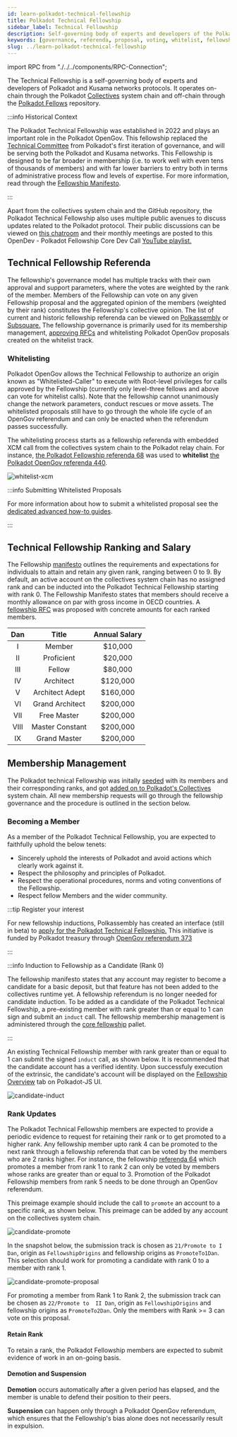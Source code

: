 ```yaml
---
id: learn-polkadot-technical-fellowship
title: Polkadot Technical Fellowship
sidebar_label: Technical Fellowship
description: Self-governing body of experts and developers of the Polkadot protocol.
keywords: [governance, referenda, proposal, voting, whitelist, fellowship, opengov, rank]
slug: ../learn-polkadot-technical-fellowship
---
```


import RPC from "./../../components/RPC-Connection";

The Technical Fellowship is a self-governing body of experts and developers of Polkadot and Kusama
networks protocols. It operates on-chain through the Polkadot
[Collectives](https://polkadot.js.org/apps/?rpc=wss%3A%2F%2Fpolkadot-collectives-rpc.polkadot.io#/fellowship/referenda)
system chain and off-chain through the [Polkadot Fellows](https://github.com/polkadot-fellows)
repository.

:::info Historical Context

The Polkadot Technical Fellowship was established in 2022 and plays an important role in the
Polkadot OpenGov. This fellowship replaced the
[Technical Committee](./learn-governance.md#technical-committee) from Polkadot's first iteration of
governance, and will be serving both the Polkadot and Kusama networks. This Fellowship is designed
to be far broader in membership (i.e. to work well with even tens of thousands of members) and with
far lower barriers to entry both in terms of administrative process flow and levels of expertise.
For more information, read through the
[Fellowship Manifesto](https://github.com/polkadot-fellows/manifesto/blob/0c3df46d76625980b8b48742cb86f4d8fa6dda8d/manifesto.pdf).

:::

Apart from the collectives system chain and the GitHub repository, the Polkadot Technical Fellowship
also uses multiple public avenues to discuss updates related to the Polkadot protocol. Their public
discussions can be viewed on [this chatroom](https://matrix.to/#/#fellowship-members:parity.io) and
their monthly meetings are posted to this OpenDev - Polkadot Fellowship Core Dev Call
[YouTube playlist.](https://www.youtube.com/watch?v=5P6Axm4JrmQ&list=PLtyd7v_I7PGlDJCCCLGLjJ0yv33JAEE_-)

## Technical Fellowship Referenda

The fellowship's governance model has multiple tracks with their own approval and support
parameters, where the votes are weighted by the rank of the member. Members of the Fellowship can
vote on any given Fellowship proposal and the aggregated opinion of the members (weighted by their
rank) constitutes the Fellowship's collective opinion. The list of current and historic fellowship
referenda can be viewed on [Polkassembly](https://collectives.polkassembly.io/) or
[Subsquare.](https://collectives.subsquare.io/) The fellowship governance is primarily used for its
membership management, [approving RFCs](https://github.com/polkadot-fellows/RFCs) and whitelisting
Polkadot OpenGov proposals created on the whitelist track.

### Whitelisting

Polkadot OpenGov allows the Technical Fellowship to authorize an origin known as
"Whitelisted-Caller" to execute with Root-level privileges for calls approved by the Fellowship
(currently only level-three fellows and above can vote for whitelist calls). Note that the
fellowship cannot unanimously change the network parameters, conduct rescues or move assets. The
whitelisted proposals still have to go through the whole life cycle of an OpenGov referendum and can
only be enacted when the referendum passes successfully.

The whitelisting process starts as a fellowship referenda with embedded XCM call from the
collectives system chain to the Polkadot relay chain. For instance,
[the Polkadot Fellowship referenda 68](https://collectives.polkassembly.io/referenda/68) was used to
**whitelist** [the Polkadot OpenGov referenda 440](https://polkadot.polkassembly.io/referenda/440).

![whitelist-xcm](../assets/fellowship-whitelist-xcm.png)

:::info Submitting Whitelisted Proposals

For more information about how to submit a whitelisted proposal see the
[dedicated advanced how-to guides](./learn-guides-polkadot-opengov.md#submitting-a-referendum-on-the-whitelisted-caller-track).

:::

## Technical Fellowship Ranking and Salary

The Fellowship [manifesto](https://github.com/polkadot-fellows/manifesto) outlines the requirements
and expectations for individuals to attain and retain any given rank, ranging between 0 to 9. By
default, an active account on the collectives system chain has no assigned rank and can be inducted
into the Polkadot Technical Fellowship starting with rank 0. The Fellowship Manifesto states that
members should receive a monthly allowance on par with gross income in OECD countries. A
[fellowship RFC](https://github.com/polkadot-fellows/RFCs/pull/50) was proposed with concrete
amounts for each ranked members.

| Dan  |      Title      | Annual Salary |
| :--: | :-------------: | :-----------: |
|  I   |     Member      |    $10,000    |
|  II  |   Proficient    |    $20,000    |
| III  |     Fellow      |    $80,000    |
|  IV  |    Architect    |   $120,000    |
|  V   | Architect Adept |   $160,000    |
|  VI  | Grand Architect |   $200,000    |
| VII  |   Free Master   |   $200,000    |
| VIII | Master Constant |   $200,000    |
|  IX  |  Grand Master   |   $200,000    |

## Membership Management

The Polkadot technical Fellowship was initally [seeded](https://github.com/polkadot-fellows/seeding)
with its members and their corresponding ranks, and got
[added on to Polkadot's Collectives](https://polkadot.polkassembly.io/motion/403) system chain. All
new membership requests will go through the fellowship governance and the procedure is outlined in
the section below.

### Becoming a Member

As a member of the Polkadot Technical Fellowship, you are expected to faithfully uphold the below
tenets:

- Sincerely uphold the interests of Polkadot and avoid actions which clearly work against it.
- Respect the philosophy and principles of Polkadot.
- Respect the operational procedures, norms and voting conventions of the Fellowship.
- Respect fellow Members and the wider community.

:::tip Register your interest

For new fellowship inductions, Polkassembly has created an interface (still in beta) to
[apply for the Polkadot Technical Fellowship.](https://collectives.polkassembly.io/join-fellowship?network=collectives)
This initiative is funded by Polkadot treasury through
[OpenGov referendum 373](https://polkadot.polkassembly.io/treasury/574)

:::

:::info Induction to Fellowship as a Candidate (Rank 0)

The fellowship manifesto states that any account may register to become a candidate for a basic
deposit, but that feature has not been added to the collectives runtime yet.  A fellowship referendum 
is no longer needed for candidate induction.  To be added as a
candidate of the Polkadot Technical Fellowship, a pre-existing member with rank greater than or
equal to 1 can sign and submit an `induct` call. The fellowship membership management is administered through
the
[core fellowship](https://github.com/paritytech/polkadot-sdk/blob/master/substrate/frame/core-fellowship/src/lib.rs)
pallet.

:::

An existing Technical Fellowship member with rank greater than or equal to 1 can submit the signed
`induct` call, as shown below. It is recommended that the candidate account has a verified identity.
Upon successfuly execution of the extrinsic, the candidate's account will be displayed on the
[Fellowship Overview](https://polkadot.js.org/apps/?rpc=wss%3A%2F%2Fpolkadot-collectives-rpc.polkadot.io#/fellowship)
tab on Polkadot-JS UI.

![candidate-induct](../assets/fellowship-induct-call.png)

### Rank Updates

The Polkadot Technical Fellowship members are expected to provide a periodic evidence to request for
retaining their rank or to get promoted to a higher rank. Any fellowship member upto rank 4 can be
promoted to the next rank through a fellowship referenda that can be voted by the members who are 2
ranks higher. For instance, the fellowship
[referenda 64](https://collectives.subsquare.io/fellowship/referenda/64) which promotes a member
from rank 1 to rank 2 can only be voted by members whose ranks are greater than or equal to 3.
Promotion of the Polkadot Fellowship members from rank 5 needs to be done through an OpenGov
referendum.

This preimage example should include the call to `promote` an account to a specific rank, as shown
below. This preimage can be added by any account on the collectives system chain.

![candidate-promote](../assets/fellowship-promote-member.png)

In the snapshot below, the submission track is chosen as `21/Promote to I Dan`, origin as
`FellowshipOrigins` and fellowship origins as `PromoteTo1Dan`. This selection should work for
promoting a candidate with rank 0 to a member with rank 1.

![candidate-promote-proposal](../assets/fellowship-promotion-proposal.png)

For promoting a member from Rank 1 to Rank 2, the submission track can be chosen as
`22/Promote to  II Dan`, origin as `FellowshipOrigins` and fellowship origins as `PromoteTo2Dan`.
Only the members with Rank >= 3 can vote on this proposal.

#### Retain Rank

To retain a rank, the Polkadot Fellowship members are expected to submit evidence of work in an
on-going basis.

#### Demotion and Suspension

**Demotion** occurs automatically after a given period has elapsed, and the member is unable to
defend their position to their peers.

**Suspension** can happen only through a Polkadot OpenGov referendum, which ensures that the
Fellowship's bias alone does not necessarily result in expulsion.
